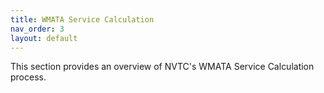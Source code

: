 ```yaml
---
title: WMATA Service Calculation
nav_order: 3
layout: default
---
```

This section provides an overview of NVTC's WMATA Service Calculation process.
